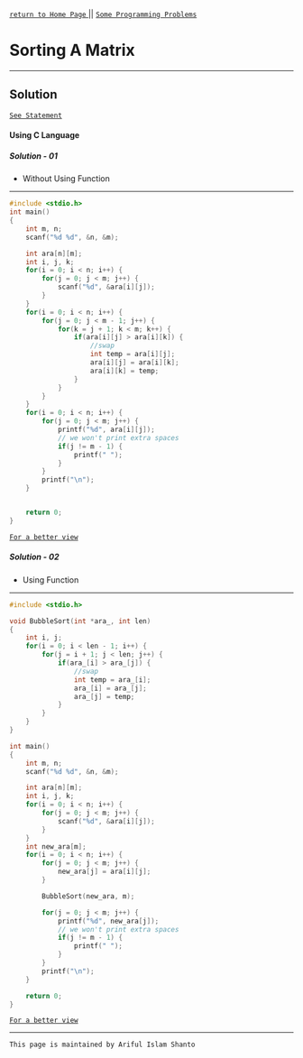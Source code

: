 [ `return to Home Page` ](https://shanto-swe029.github.io) ||
[`Some Programming Problems`](https://shanto-swe029.github.io/programmingproblems)

# Sorting A Matrix

***

## Solution

[`See Statement`](https://shanto-swe029.github.io/programmingproblem/sortingamatrix/statement)

#### Using C Language

##### Solution - 01

- Without Using Function

***

```c
#include <stdio.h>
int main()
{
    int m, n;
    scanf("%d %d", &n, &m);

    int ara[n][m];
    int i, j, k;
    for(i = 0; i < n; i++) {
        for(j = 0; j < m; j++) {
            scanf("%d", &ara[i][j]);
        }
    }
    for(i = 0; i < n; i++) {
        for(j = 0; j < m - 1; j++) {
            for(k = j + 1; k < m; k++) {
                if(ara[i][j] > ara[i][k]) {
                    //swap
                    int temp = ara[i][j];
                    ara[i][j] = ara[i][k];
                    ara[i][k] = temp;
                }
            }
        }
    }
    for(i = 0; i < n; i++) {
        for(j = 0; j < m; j++) {
            printf("%d", ara[i][j]);
            // we won't print extra spaces
            if(j != m - 1) {
                printf(" ");
            }
        }
        printf("\n");
    }


    return 0;
}
```

[`For a better view`](https://pastebin.com/s239Ftj8)

##### Solution - 02

- Using Function

***

```c
#include <stdio.h>

void BubbleSort(int *ara_, int len)
{
    int i, j;
    for(i = 0; i < len - 1; i++) {
        for(j = i + 1; j < len; j++) {
            if(ara_[i] > ara_[j]) {
                //swap
                int temp = ara_[i];
                ara_[i] = ara_[j];
                ara_[j] = temp;
            }
        }
    }
}

int main()
{
    int m, n;
    scanf("%d %d", &n, &m);

    int ara[n][m];
    int i, j, k;
    for(i = 0; i < n; i++) {
        for(j = 0; j < m; j++) {
            scanf("%d", &ara[i][j]);
        }
    }
    int new_ara[m];
    for(i = 0; i < n; i++) {
        for(j = 0; j < m; j++) {
            new_ara[j] = ara[i][j];
        }

        BubbleSort(new_ara, m);

        for(j = 0; j < m; j++) {
            printf("%d", new_ara[j]);
            // we won't print extra spaces
            if(j != m - 1) {
                printf(" ");
            }
        }
        printf("\n");
    }

    return 0;
}
```

[`For a better view`](https://pastebin.com/Wj16ZcbD)

***

`This page is maintained by Ariful Islam Shanto`
